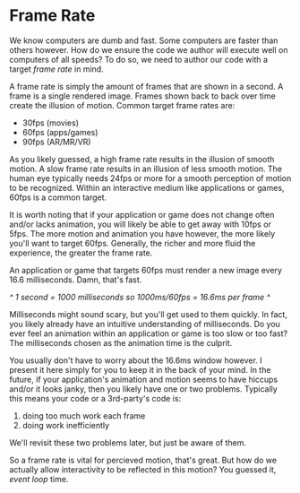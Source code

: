 # Frame Rate

We know computers are dumb and fast. Some computers are faster than others however. How do we ensure the code we author will execute well on computers of all speeds? To do so, we need to author our code with a target *frame rate* in mind.

A frame rate is simply the amount of frames that are shown in a second. A frame is a single rendered image. Frames shown back to back over time create the illusion of motion. Common target frame rates are:
- 30fps (movies)
- 60fps (apps/games)
- 90fps (AR/MR/VR)

As you likely guessed, a high frame rate results in the illusion of smooth motion. A slow frame rate results in an illusion of less smooth motion. The human eye typically needs 24fps or more for a smooth perception of motion to be recognized. Within an interactive medium like applications or games, 60fps is a common target.

It is worth noting that if your application or game does not change often and/or lacks animation, you will likely be able to get away with 10fps or 5fps. The more motion and animation you have however, the more likely you'll want to target 60fps. Generally, the richer and more fluid the experience, the greater the frame rate.

An application or game that targets 60fps must render a new image every 16.6 milliseconds. Damn, that's fast.

*^ 1 second = 1000 milliseconds so 1000ms/60fps = 16.6ms per frame ^*

Milliseconds might sound scary, but you'll get used to them quickly. In fact, you likely already have an intuitive understanding of milliseconds. Do you ever feel an  animation within an application or game is too slow or too fast? The milliseconds chosen as the animation time is the culprit.

You usually don't have to worry about the 16.6ms window however. I present it here simply for you to keep it in the back of your mind. In the future, if your application's animation and motion seems to have hiccups and/or it looks janky, then you likely have one or two problems. Typically this means your code or a 3rd-party's code is: 
1. doing too much work each frame
2. doing work inefficiently

We'll revisit these two problems later, but just be aware of them.

So a frame rate is vital for percieved motion, that's great. But how do we actually allow interactivity to be reflected in this motion? You guessed it, *event loop* time.
